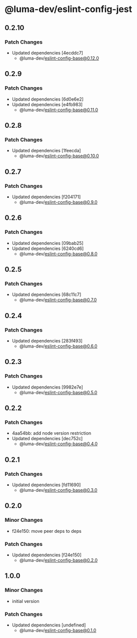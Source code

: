# @luma-dev/eslint-config-jest

## 0.2.10

### Patch Changes

- Updated dependencies [4ecddc7]
  - @luma-dev/eslint-config-base@0.12.0

## 0.2.9

### Patch Changes

- Updated dependencies [6d0e6e2]
- Updated dependencies [e4fb983]
  - @luma-dev/eslint-config-base@0.11.0

## 0.2.8

### Patch Changes

- Updated dependencies [1feecda]
  - @luma-dev/eslint-config-base@0.10.0

## 0.2.7

### Patch Changes

- Updated dependencies [f204171]
  - @luma-dev/eslint-config-base@0.9.0

## 0.2.6

### Patch Changes

- Updated dependencies [09bab25]
- Updated dependencies [6240cd6]
  - @luma-dev/eslint-config-base@0.8.0

## 0.2.5

### Patch Changes

- Updated dependencies [68c11c7]
  - @luma-dev/eslint-config-base@0.7.0

## 0.2.4

### Patch Changes

- Updated dependencies [283f493]
  - @luma-dev/eslint-config-base@0.6.0

## 0.2.3

### Patch Changes

- Updated dependencies [9982e7e]
  - @luma-dev/eslint-config-base@0.5.0

## 0.2.2

### Patch Changes

- 4aa54bb: add node version restriction
- Updated dependencies [dec752c]
  - @luma-dev/eslint-config-base@0.4.0

## 0.2.1

### Patch Changes

- Updated dependencies [fd11690]
  - @luma-dev/eslint-config-base@0.3.0

## 0.2.0

### Minor Changes

- f24e150: move peer deps to deps

### Patch Changes

- Updated dependencies [f24e150]
  - @luma-dev/eslint-config-base@0.2.0

## 1.0.0

### Minor Changes

- initial version

### Patch Changes

- Updated dependencies [undefined]
  - @luma-dev/eslint-config-base@0.1.0

